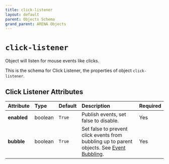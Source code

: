 ```yaml
---
title: click-listener
layout: default
parent: Objects Schema
grand_parent: ARENA Objects
---
```


<!--CAUTION: This file is autogenerated from https://github.com/arenaxr/arena-schemas. Changes made here may be overwritten.-->


`click-listener`
================


Object will listen for mouse events like clicks.

This is the schema for Click Listener, the properties of object `click-listener`.

Click Listener Attributes
--------------------------

|Attribute|Type|Default|Description|Required|
| :--- | :--- | :--- | :--- | :--- |
|**enabled**|boolean|```True```|Publish events, set false to disable.|Yes|
|**bubble**|boolean|```True```|Set false to prevent click events from bubbling up to parent objects. See <a href='https://developer.mozilla.org/en-US/docs/Learn/JavaScript/Building_blocks/Events#event_bubbling'>Event Bubbling</a>.|Yes|
